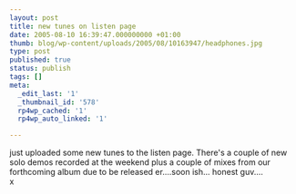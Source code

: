 ```yaml
---
layout: post
title: new tunes on listen page
date: 2005-08-10 16:39:47.000000000 +01:00
thumb: blog/wp-content/uploads/2005/08/10163947/headphones.jpg
type: post
published: true
status: publish
tags: []
meta:
  _edit_last: '1'
  _thumbnail_id: '578'
  rp4wp_cached: '1'
  rp4wp_auto_linked: '1'

---
```

<p>just uploaded some new tunes to the listen page. There's a couple of new  solo demos recorded at the weekend plus a couple of mixes from our  forthcoming album due to be released er....soon ish... honest guv....<br />
x</p>
